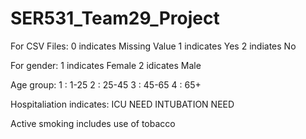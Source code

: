 # SER531_Team29_Project

For CSV Files:
0 indicates Missing Value
1 indicates Yes
2 indiates No

For gender:
1 indicates Female
2 idicates Male

Age group:
1 : 1-25
2 : 25-45
3 : 45-65
4 : 65+

Hospitaliation indicates:
ICU NEED
INTUBATION NEED

Active smoking includes use of tobacco
